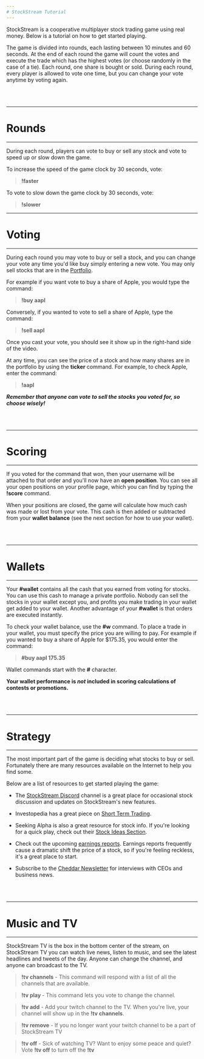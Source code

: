 ```yaml
---
# StockStream Tutorial
---
```


StockStream is a cooperative multiplayer stock trading game using real money. Below is a tutorial on how to get started playing.

The game is divided into rounds, each lasting between 10 minutes and 60 seconds. At the end of each round the game will count the votes and execute the trade which has the highest votes (or choose randomly in the case of a tie). Each round, one share is bought or sold. During each round, every player is allowed to vote one time, but you can change your vote anytime by voting again.

<br>
<br>

---
# Rounds
---

During each round, players can vote to buy or sell any stock and vote to speed up or slow down the game.

To increase the speed of the game clock by 30 seconds, vote:

> **!faster**

To vote to slow down the game clock by 30 seconds, vote:

> **!slower**

---
# Voting
---

During each round you may vote to buy or sell a stock, and you can change your vote any time you'd like buy simply entering a new vote. You may only sell stocks that are in the [Portfolio](/portfolio).

For example if you want vote to buy a share of Apple, you would type the command:

> **!buy aapl**

Conversely, if you wanted to vote to sell a share of Apple, type the command:

> **!sell aapl**

Once you cast your vote, you should see it show up in the right-hand side of the video.

At any time, you can see the price of a stock and how many shares are in the portfolio by using the **ticker** command. For example, to check Apple, enter the command:

> **!aapl**

***Remember that anyone can vote to sell the stocks you voted for, so choose wisely!***

<br>
<br>

---
# Scoring
---

If you voted for the command that won, then your username will be attached to that order and you'll now have an **open position**. You can see all your open positions on your profile page, which you can find by typing the **!score** command.

When your positions are closed, the game will calculate how much cash was made or lost from your vote. This cash is then added or subtracted from your **wallet balance** (see the next section for how to use your wallet).

<br>
<br>

---
# Wallets
---

Your **#wallet** contains all the cash that you earned from voting for stocks. You can use this cash to manage a private portfolio. Nobody can sell the stocks in your wallet except you, and profits you make trading in your wallet get added to your wallet. Another advantage of your **#wallet** is that orders are executed instantly.

To check your wallet balance, use the **#w** command. To place a trade in your wallet, you must specify the price you are willing to pay. For example if you wanted to buy a share of Apple for $175.35, you would enter the command:

> **\#buy aapl 175.35**

Wallet commands start with the **#** character.

**Your wallet performance is *not* included in scoring calculations of contests or promotions.**

<br>
<br>

---
# Strategy
---

The most important part of the game is deciding what stocks to buy or sell. Fortunately there are many resources available on the Internet to help you find some.


Below are a list of resources to get started playing the game:

* The [StockStream Discord](https://discord.gg/xnrKgEj) channel is a great place for occasional stock discussion and updates on StockStream's new features.

* Investopedia has a great piece on [Short Term Trading](https://goo.gl/H2zEHy).

* Seeking Alpha is also a great resource for stock info. If you're looking for a quick play, check out their [Stock Ideas Section](https://seekingalpha.com/stock-ideas).

* Check out the upcoming [earnings reports](https://www.investopedia.com/terms/e/earningsreport.asp). Earnings reports frequently cause a dramatic shift the price of a stock, so if you're feeling reckless, it's a great place to start.

* Subscribe to the [Cheddar Newsletter](https://cheddar.com/newsletter) for interviews with CEOs and business news.


<br>
<br>


---
# Music and TV
---


StockStream TV is the box in the bottom center of the stream, on StockStream TV you can watch live news, listen to music, and see the latest headlines and tweets of the day. Anyone can change the channel, and anyone can broadcast to the TV.


> **!tv channels** - This command will respond with a list of all the channels that are available.

> **!tv play <channel>** - This command lets you vote to change the channel.

> **!tv add** - Add your twitch channel to the TV. When you're live, your channel will show up in the **!tv channels**.

> **!tv remove** - If you no longer want your twitch channel to be a part of StockStream TV

> **!tv off** - Sick of watching TV? Want to enjoy some peace and quiet? Vote **!tv off** to turn off the **!tv**
